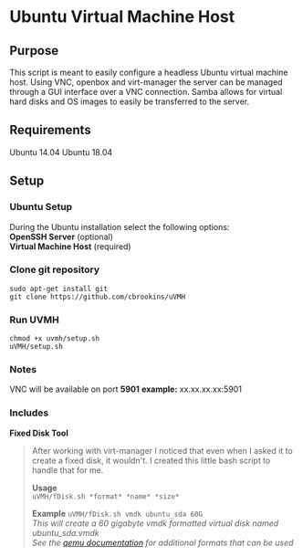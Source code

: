 Ubuntu Virtual Machine Host
===========================

## Purpose
This script is meant to easily configure a headless Ubuntu virtual machine host.  Using VNC, openbox and virt-manager the server can be managed through a GUI interface over a VNC connection.  Samba allows for virtual hard disks and OS images to easily be transferred to the server.  

## Requirements
Ubuntu 14.04
Ubuntu 18.04

## Setup

### Ubuntu Setup
During the Ubuntu installation select the following options:  
**OpenSSH Server** (optional)  
**Virtual Machine Host** (required)

### Clone git repository
`sudo apt-get install git`  
`git clone https://github.com/cbrookins/uVMH`  

### Run UVMH
`chmod +x uvmh/setup.sh`  
`uVMH/setup.sh`

### Notes
VNC will be available on port **5901**
**example:** xx.xx.xx.xx:5901

### Includes
**Fixed Disk Tool**
> After working with virt-manager I noticed that even when I asked it to create a fixed disk, it wouldn't.  I created this little bash script to handle that for me.  
>
> **Usage**  
> `uVMH/fDisk.sh *format* *name* *size*`
> 
> **Example**
> `uVMH/fDisk.sh vmdk ubuntu_sda 60G`  
> *This will create a 60 gigabyte vmdk formatted virtual disk named ubuntu_sda.vmdk*  
> *See the [qemu documentation](http://qemu.weilnetz.de/qemu-doc.html#disk_005fimages_005fformats) for additional formats that can be used*

